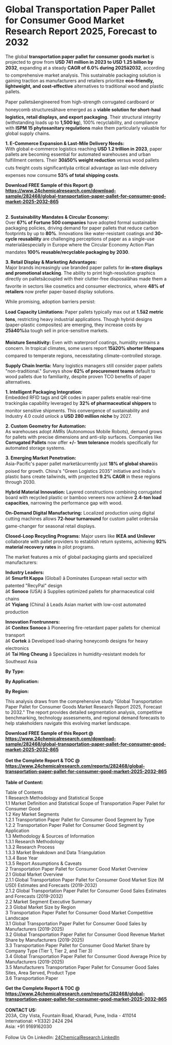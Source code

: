 <h1>Global Transportation Paper Pallet for Consumer Good Market Research Report 2025, Forecast to 2032</h1><p>The global <strong>transportation paper pallet for consumer goods market</strong> is projected to grow from <strong>USD 741 million in 2023 to USD 1.25 billion by 2032</strong>, expanding at a steady <strong>CAGR of 6.0% during 2025â2032</strong>, according to comprehensive market analysis. This sustainable packaging solution is gaining traction as manufacturers and retailers prioritize <strong>eco-friendly, lightweight, and cost-effective</strong> alternatives to traditional wood and plastic pallets.</p><p>Paper palletsâengineered from high-strength corrugated cardboard or honeycomb structuresâhave emerged as a <strong>viable solution for short-haul logistics, retail displays, and export packaging</strong>. Their structural integrity (withstanding loads up to <strong>1,500 kg</strong>), 100% recyclability, and compliance with <strong>ISPM 15 phytosanitary regulations</strong> make them particularly valuable for global supply chains.</p><p><strong>1. E-Commerce Expansion &amp; Last-Mile Delivery Needs:</strong><br>
With global e-commerce logistics reaching <strong>USD 1.2 trillion in 2023</strong>, paper pallets are becoming essential for automated warehouses and urban fulfillment centers. Their <strong>30â50% weight reduction</strong> versus wood pallets cuts freight costs significantlyâa critical advantage as last-mile delivery expenses now consume <strong>53% of total shipping costs</strong>.</p><div><b>Download FREE Sample of this Report @ 
            <a href="https://www.24chemicalresearch.com/download-sample/282468/global-transportation-paper-pallet-for-consumer-good-market-2025-2032-865">
            https://www.24chemicalresearch.com/download-sample/282468/global-transportation-paper-pallet-for-consumer-good-market-2025-2032-865</a></b></div><br><p><strong>2. Sustainability Mandates &amp; Circular Economy:</strong><br>
Over <strong>67% of Fortune 500 companies</strong> have adopted formal sustainable packaging policies, driving demand for paper pallets that reduce carbon footprints by up to <strong>80%</strong>. Innovations like water-resistant coatings and <strong>30-cycle reusability</strong> are challenging perceptions of paper as a single-use materialâespecially in Europe where the Circular Economy Action Plan mandates <strong>100% reusable/recyclable packaging by 2030</strong>.</p><p><strong>3. Retail Display &amp; Marketing Advantages:</strong><br>
Major brands increasingly use branded paper pallets for <strong>in-store displays and promotional stacking</strong>. The ability to print high-resolution graphics directly on palletsâcoupled with their clutter-free disposalâhas made them a favorite in sectors like cosmetics and consumer electronics, where <strong>48% of retailers</strong> now prefer paper-based display solutions.</p><p>While promising, adoption barriers persist:</p><p><strong>Load Capacity Limitations:</strong> Paper pallets typically max out at <strong>1.5â2 metric tons</strong>, restricting heavy industrial applications. Though hybrid designs (paper-plastic composites) are emerging, they increase costs by <strong>25â40%</strong>âa tough sell in price-sensitive markets.</p><p><strong>Moisture Sensitivity:</strong> Even with waterproof coatings, humidity remains a concern. In tropical climates, some users report <strong>15â20% shorter lifespans</strong> compared to temperate regions, necessitating climate-controlled storage.</p><p><strong>Supply Chain Inertia:</strong> Many logistics managers still consider paper pallets "non-traditional." Surveys show <strong>62% of procurement teams</strong> default to wood pallets due to familiarity, despite proven TCO benefits of paper alternatives.</p><p><strong>1. Intelligent Packaging Integration:</strong><br>
Embedded RFID tags and QR codes in paper pallets enable real-time trackingâa capability leveraged by <strong>32% of pharmaceutical shippers</strong> to monitor sensitive shipments. This convergence of sustainability and Industry 4.0 could unlock a <strong>USD 280 million niche</strong> by 2027.</p><p><strong>2. Custom Geometry for Automation:</strong><br>
As warehouses adopt AMRs (Autonomous Mobile Robots), demand grows for pallets with precise dimensions and anti-slip surfaces. Companies like <strong>Corrugated Pallets</strong> now offer <strong>+/- 1mm tolerance</strong> models specifically for automated storage systems.</p><p><strong>3. Emerging Market Penetration:</strong><br>
Asia-Pacific's paper pallet marketâcurrently just <strong>18% of global share</strong>âis poised for growth. China's "Green Logistics 2035" initiative and India's plastic bans create tailwinds, with projected <strong>9.2% CAGR</strong> in these regions through 2030.</p><p><strong>Hybrid Material Innovation:</strong> Layered constructions combining corrugated board with recycled plastic or bamboo veneers now achieve <strong>2.4-ton load capacities</strong>, narrowing the performance gap with wood.</p><p><strong>On-Demand Digital Manufacturing:</strong> Localized production using digital cutting machines allows <strong>72-hour turnaround</strong> for custom pallet ordersâa game-changer for seasonal retail displays.</p><p><strong>Closed-Loop Recycling Programs:</strong> Major users like <strong>IKEA and Unilever</strong> collaborate with pallet providers to establish return systems, achieving <strong>92% material recovery rates</strong> in pilot programs.</p><p>The market features a mix of global packaging giants and specialized manufacturers:</p><p><strong>Industry Leaders:</strong><br>
â¢ <strong>Smurfit Kappa</strong> (Global) â Dominates European retail sector with patented "RecyPal" design<br>
â¢ <strong>Sonoco</strong> (USA) â Supplies optimized pallets for pharmaceutical cold chains<br>
â¢ <strong>Yiqiang</strong> (China) â Leads Asian market with low-cost automated production</p><p><strong>Innovation Frontrunners:</strong><br>
â¢ <strong>Conitex Sonoco</strong> â Pioneering fire-retardant paper pallets for chemical transport<br>
â¢ <strong>Cortek</strong> â Developed load-sharing honeycomb designs for heavy electronics<br>
â¢ <strong>Tai Hing Cheung</strong> â Specializes in humidity-resistant models for Southeast Asia</p><p><strong>By Type:</strong></p><p><strong>By Application:</strong></p><p><strong>By Region:</strong></p><p>This analysis draws from the comprehensive study "Global Transportation Paper Pallet for Consumer Goods Market Research Report 2025, Forecast to 2032." The report provides detailed segmentation analysis, competitive benchmarking, technology assessments, and regional demand forecasts to help stakeholders navigate this evolving market landscape.</p><div><b>Download FREE Sample of this Report @ 
            <a href="https://www.24chemicalresearch.com/download-sample/282468/global-transportation-paper-pallet-for-consumer-good-market-2025-2032-865">
            https://www.24chemicalresearch.com/download-sample/282468/global-transportation-paper-pallet-for-consumer-good-market-2025-2032-865</a></b></div><br><div><b>Get the Complete Report & TOC @ 
            <a href="https://www.24chemicalresearch.com/reports/282468/global-transportation-paper-pallet-for-consumer-good-market-2025-2032-865">
            https://www.24chemicalresearch.com/reports/282468/global-transportation-paper-pallet-for-consumer-good-market-2025-2032-865</a></b></div><br>
            <b>Table of Content:</b><p>Table of Contents<br />
1 Research Methodology and Statistical Scope<br />
1.1 Market Definition and Statistical Scope of Transportation Paper Pallet for Consumer Good<br />
1.2 Key Market Segments<br />
1.2.1 Transportation Paper Pallet for Consumer Good Segment by Type<br />
1.2.2 Transportation Paper Pallet for Consumer Good Segment by Application<br />
1.3 Methodology & Sources of Information<br />
1.3.1 Research Methodology<br />
1.3.2 Research Process<br />
1.3.3 Market Breakdown and Data Triangulation<br />
1.3.4 Base Year<br />
1.3.5 Report Assumptions & Caveats<br />
2 Transportation Paper Pallet for Consumer Good Market Overview<br />
2.1 Global Market Overview<br />
2.1.1 Global Transportation Paper Pallet for Consumer Good Market Size (M USD) Estimates and Forecasts (2019-2032)<br />
2.1.2 Global Transportation Paper Pallet for Consumer Good Sales Estimates and Forecasts (2019-2032)<br />
2.2 Market Segment Executive Summary<br />
2.3 Global Market Size by Region<br />
3 Transportation Paper Pallet for Consumer Good Market Competitive Landscape<br />
3.1 Global Transportation Paper Pallet for Consumer Good Sales by Manufacturers (2019-2025)<br />
3.2 Global Transportation Paper Pallet for Consumer Good Revenue Market Share by Manufacturers (2019-2025)<br />
3.3 Transportation Paper Pallet for Consumer Good Market Share by Company Type (Tier 1, Tier 2, and Tier 3)<br />
3.4 Global Transportation Paper Pallet for Consumer Good Average Price by Manufacturers (2019-2025)<br />
3.5 Manufacturers Transportation Paper Pallet for Consumer Good Sales Sites, Area Served, Product Type<br />
3.6 Transportation Paper </p><div><b>Get the Complete Report & TOC @ 
            <a href="https://www.24chemicalresearch.com/reports/282468/global-transportation-paper-pallet-for-consumer-good-market-2025-2032-865">
            https://www.24chemicalresearch.com/reports/282468/global-transportation-paper-pallet-for-consumer-good-market-2025-2032-865</a></b></div><br><b>CONTACT US:</b><br>
            203A, City Vista, Fountain Road, Kharadi, Pune, India - 411014<br>
            International: +1(332) 2424 294<br>
            Asia: +91 9169162030 <br><br>
            Follow Us On LinkedIn: <a href="https://www.linkedin.com/company/24chemicalresearch/">24ChemicalResearch LinkedIn</a>